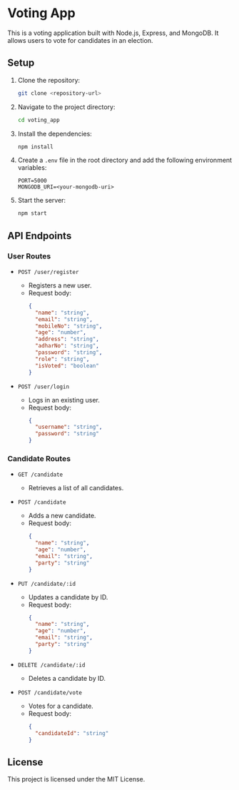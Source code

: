 # Voting App

This is a voting application built with Node.js, Express, and MongoDB. It allows users to vote for candidates in an election.

## Setup

1. Clone the repository:

   ```sh
   git clone <repository-url>
   ```

2. Navigate to the project directory:

   ```sh
   cd voting_app
   ```

3. Install the dependencies:

   ```sh
   npm install
   ```

4. Create a `.env` file in the root directory and add the following environment variables:

   ```env
   PORT=5000
   MONGODB_URI=<your-mongodb-uri>
   ```

5. Start the server:
   ```sh
   npm start
   ```

## API Endpoints

### User Routes

- `POST /user/register`

  - Registers a new user.
  - Request body:
    ```json
    {
      "name": "string",
      "email": "string",
      "mobileNo": "string",
      "age": "number",
      "address": "string",
      "adharNo": "string",
      "password": "string",
      "role": "string",
      "isVoted": "boolean"
    }
    ```

- `POST /user/login`
  - Logs in an existing user.
  - Request body:
    ```json
    {
      "username": "string",
      "password": "string"
    }
    ```

### Candidate Routes

- `GET /candidate`

  - Retrieves a list of all candidates.

- `POST /candidate`

  - Adds a new candidate.
  - Request body:
    ```json
    {
      "name": "string",
      "age": "number",
      "email": "string",
      "party": "string"
    }
    ```

- `PUT /candidate/:id`

  - Updates a candidate by ID.
  - Request body:
    ```json
    {
      "name": "string",
      "age": "number",
      "email": "string",
      "party": "string"
    }
    ```

- `DELETE /candidate/:id`

  - Deletes a candidate by ID.

- `POST /candidate/vote`
  - Votes for a candidate.
  - Request body:
    ```json
    {
      "candidateId": "string"
    }
    ```

## License

This project is licensed under the MIT License.
